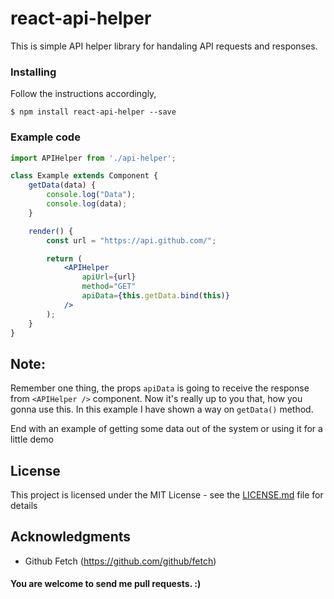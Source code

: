 # react-api-helper

This is simple API helper library for handaling API requests and responses.



### Installing

Follow the instructions accordingly,

```
$ npm install react-api-helper --save
```

### Example code

```jsx
import APIHelper from './api-helper';

class Example extends Component {
    getData(data) {
        console.log("Data");
        console.log(data);
    }

    render() {
    	const url = "https://api.github.com/";

        return (
            <APIHelper
                apiUrl={url}
                method="GET"
                apiData={this.getData.bind(this)}
            />
        );
    }
}
```

## Note: 
Remember one thing, the props `apiData` is going to receive the response from `<APIHelper />` component. Now it's really up to you that, how you gonna use this. In this example I have shown a way on `getData()` method.  

End with an example of getting some data out of the system or using it for a little demo

## License

This project is licensed under the MIT License - see the [LICENSE.md](LICENSE.md) file for details

## Acknowledgments

* Github Fetch (https://github.com/github/fetch)


#### You are welcome to send me pull requests. :) 
